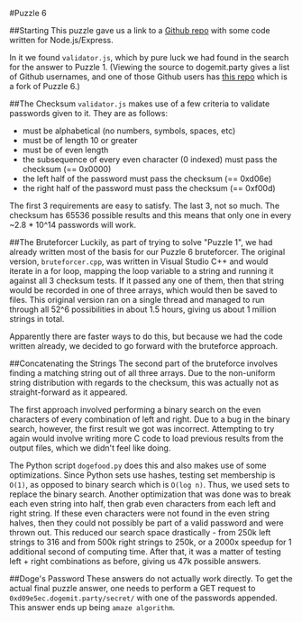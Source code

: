 #Puzzle 6

##Starting
This puzzle gave us a link to a [Github repo](https://github.com/dogeunderground/stronghold) with some code written for Node.js/Express.

In it we found `validator.js`, which by pure luck we had found in the search for the answer to Puzzle 1. (Viewing the source to dogemit.party gives a list of Github usernames, and one of those Github users has [this repo](https://github.com/ehzhang/stronghold) which is a fork of Puzzle 6.)

##The Checksum
`validator.js` makes use of a few criteria to validate passwords given to it. They are as follows:

* must be alphabetical (no numbers, symbols, spaces, etc)
* must be of length 10 or greater
* must be of even length
* the subsequence of every even character (0 indexed) must pass the checksum (== 0x0000)
* the left half of the password must pass the checksum (== 0xd06e)
* the right half of the password must pass the checksum (== 0xf00d)

The first 3 requirements are easy to satisfy. The last 3, not so much. The checksum has 65536 possible results and this means that only one in every \~2.8 \* 10\^14 passwords will work.

##The Bruteforcer
Luckily, as part of trying to solve "Puzzle 1", we had already written most of the basis for our Puzzle 6 bruteforcer. The original version, `bruteforcer.cpp`, was written in Visual Studio C++ and would iterate in a for loop, mapping the loop variable to a string and running it against all 3 checksum tests. If it passed any one of them, then that string would be recorded in one of three arrays, which would then be saved to files. This original version ran on a single thread and managed to run through all 52^6 possibilities in about 1.5 hours, giving us about 1 million strings in total.

Apparently there are faster ways to do this, but because we had the code written already, we decided to go forward with the bruteforce approach.

##Concatenating the Strings
The second part of the bruteforce involves finding a matching string out of all three arrays. Due to the non-uniform string distribution with regards to the checksum, this was actually not as straight-forward as it appeared.

The first approach involved performing a binary search on the even characters of every combination of left and right. Due to a bug in the binary search, however, the first result we got was incorrect. Attempting to try again would involve writing more C code to load previous results from the output files, which we didn't feel like doing.

The Python script `dogefood.py` does this and also makes use of some optimizations. Since Python sets use hashes, testing set membership is `O(1)`, as opposed to binary search which is `O(log n)`. Thus, we used sets to replace the binary search. Another optimization that was done was to break each even string into half, then grab even characters from each left and right string. If these even characters were not found in the even string halves, then they could not possibly be part of a valid password and were thrown out. This reduced our search space drastically - from 250k left strings to 316 and from 500k right strings to 250k, or a 2000x speedup for 1 additional second of computing time. After that, it was a matter of testing left + right combinations as before, giving us 47k possible answers.

##Doge's Password
These answers do not actually work directly. To get the actual final puzzle answer, one needs to perform a GET request to `0xd09e5ec.dogemit.party/secret/` with one of the passwords appended. This answer ends up being `amaze algorithm`.
